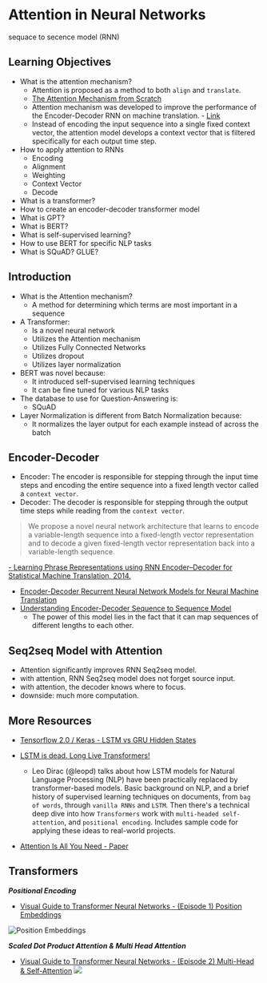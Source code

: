 # **Attention in Neural Networks**

sequace to secence model (RNN)

## **Learning Objectives**

* What is the attention mechanism?
	* Attention is proposed as a method to both `align` and `translate`.
	* [The Attention Mechanism from Scratch](https://machinelearningmastery.com/the-attention-mechanism-from-scratch/)
	* Attention mechanism was developed to improve the performance of the Encoder-Decoder RNN on machine translation. - [Link](https://machinelearningmastery.com/how-does-attention-work-in-encoder-decoder-recurrent-neural-networks/)
	* Instead of encoding the input sequence into a single fixed context vector, the attention model develops a context vector that is filtered specifically for each output time step.
* How to apply attention to RNNs
	* Encoding
	* Alignment
	* Weighting
	* Context Vector
	* Decode
* What is a transformer?
* How to create an encoder-decoder transformer model
* What is GPT?
* What is BERT?
* What is self-supervised learning?
* How to use BERT for specific NLP tasks
* What is SQuAD? GLUE?

## **Introduction**
* What is the Attention mechanism?
	* A method for determining which terms are most important in a sequence
* A Transformer:
	* Is a novel neural network
	* Utilizes the Attention mechanism
	* Utilizes Fully Connected Networks
	* Utilizes dropout
	* Utilizes layer normalization
* BERT was novel because:
	* It introduced self-supervised learning techniques
	* It can be fine tuned for various NLP tasks
* The database to use for Question-Answering is:
	* SQuAD
* Layer Normalization is different from Batch Normalization because:
	* It normalizes the layer output for each example instead of across the batch

## **Encoder-Decoder**

* Encoder: The encoder is responsible for stepping through the input time steps and encoding the entire sequence into a fixed length vector called a `context vector`.
* Decoder: The decoder is responsible for stepping through the output time steps while reading from the `context vector`.

> We propose a novel neural network architecture that learns to encode a variable-length sequence into a fixed-length vector representation and to decode a given fixed-length vector representation back into a variable-length sequence.

[- Learning Phrase Representations using RNN Encoder–Decoder for Statistical Machine Translation, 2014.](https://arxiv.org/abs/1406.1078)

* [Encoder-Decoder Recurrent Neural Network Models for Neural Machine Translation](https://machinelearningmastery.com/encoder-decoder-recurrent-neural-network-models-neural-machine-translation/)
* [Understanding Encoder-Decoder Sequence to Sequence Model](https://towardsdatascience.com/understanding-encoder-decoder-sequence-to-sequence-model-679e04af4346)
	* The power of this model lies in the fact that it can map sequences of different lengths to each other.

## **Seq2seq Model with Attention**

* Attention significantly improves RNN Seq2seq model.
* with attention, RNN Seq2seq model does not forget source input.
* with attention, the decoder knows where to focus.
* downside: much more computation.

## **More Resources**
* [Tensorflow 2.0 / Keras - LSTM vs GRU Hidden States](https://tiewkh.github.io/blog/gru-hidden-state/)

* [LSTM is dead. Long Live Transformers!](https://www.youtube.com/watch?v=S27pHKBEp30)
	*  Leo Dirac (@leopd) talks about how LSTM models for Natural Language Processing (NLP) have been practically replaced by transformer-based models.  Basic background on NLP, and a brief history of supervised learning techniques on documents, from `bag of words`, through `vanilla RNNs` and `LSTM`.  Then there's a technical deep dive into how `Transformers` work with `multi-headed self-attention`, and `positional encoding`.  Includes sample code for applying these ideas to real-world projects.
* [Attention Is All You Need - Paper](https://arxiv.org/abs/1706.03762)

## **Transformers**

***Positional Encoding***
* [Visual Guide to Transformer Neural Networks - (Episode 1) Position Embeddings](https://www.youtube.com/watch?v=dichIcUZfOw)

![Position Embeddings](./img/position_embeddings.png)


***Scaled Dot Product Attention & Multi Head Attention***
* [Visual Guide to Transformer Neural Networks - (Episode 2) Multi-Head & Self-Attention](https://www.youtube.com/watch?v=mMa2PmYJlCo)
![](./img/scaled_dot_product_attention.png)
